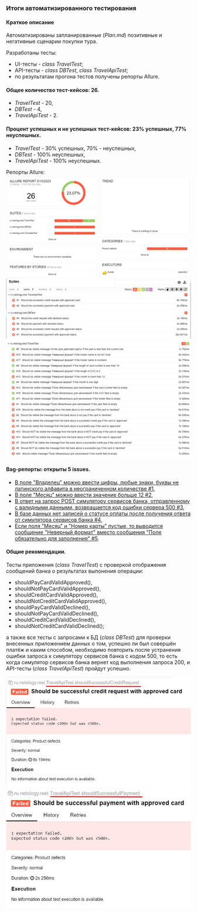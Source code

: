### Итоги автоматизированного тестирования
#### Краткое описание
Автоматизированы запланированные (_Plan.md_) позитивные и негативные сценарии покупки тура.

Разработаны тесты:
* UI-тесты - _class TravelTest_;
* API-тесты -   _class DBTest_, _class TravelApiTest_;
* по результатам прогона тестов получены репорты Allure.
#### Общее количество тест-кейсов: 26.
* _TravelTest_ - 20,
* _DBTest_ - 4,
* _TravelApiTest_ - 2.
#### Процент успешных и не успешных тест-кейсов: 23% успешных, 77% неуспешных.
* _TravelTest_ - 30% успешных, 70% - неуспешных,
* _DBTest_ - 100% неуспешных,
* _TravelApiTest_ - 100% неуспешных.

Репорты Allure:
  ![img_1.png](img_1.png)
  ![img_2.png](img_2.png)
  ![img_3.png](img_3.png)

#### Bag-репорты: открыты 5 issues.
* [В поле "Владелец" можно ввести цифры, любые знаки, буквы не латинского алфавита в неограниченном количестве #1](https://github.com/KomarovaN/QA50-diplom/issues/1),
* [В поле "Месяц" можно ввести значение больше 12 #2](https://github.com/KomarovaN/QA50-diplom/issues/2),
* [В ответ на запрос POST симулятору сервисов банка, отправленному с валидными данными, возвращается код ошибки сервера 500 #3](https://github.com/KomarovaN/QA50-diplom/issues/3),
* [В базе данных нет записей о статусе оплаты после получения ответа от симулятора сервисов банка #4](https://github.com/KomarovaN/QA50-diplom/issues/4),
* [Если поля "Месяц" и "Номер карты" пустые, то выводится сообщение "Неверный формат" вместо сообщения "Поле обязательно для заполнения" #5](https://github.com/KomarovaN/QA50-diplom/issues/5).

#### Общие рекомендации.
Тесты приложения (_class TravelTest_) с проверкой отображения сообщений банка о результатах выпонения операции:
* shouldPayCardValidApproved(),
* shouldNotPayCardValidApproved(),
* shouldCreditCardValidApproved(),
* shouldNotCreditCardValidApproved(),
* shouldPayCardValidDeclined(),
* shouldNotPayCardValidDeclined(),
* shouldCreditCardValidDeclined(),
* shouldNotCreditCardValidDeclined();

а также все тесты с запросами к БД (_class DBTest_) для проверки внесенных приложением данных
о том, успешно ли был совершён платёж и каким способом,
необходимо повторить после устранения ошибки запроса к симулятору сервисов банка с кодом 500,
то есть когда симулятор сервисов банка вернет код выполнения запроса 200,
и API-тесты (_class TravelApiTest_) пройдут успешно.

![img_6.png](img_6.png)
![img_7.png](img_7.png)


